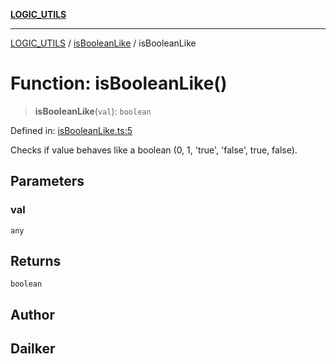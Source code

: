 [**LOGIC_UTILS**](../../README.md)

***

[LOGIC_UTILS](../../README.md) / [isBooleanLike](../README.md) / isBooleanLike

# Function: isBooleanLike()

> **isBooleanLike**(`val`): `boolean`

Defined in: [isBooleanLike.ts:5](https://github.com/dailker/everyutil/blob/8f300660b66ac2494c2be96f685de3b5cdab8ba1/src/logic/isBooleanLike.ts#L5)

Checks if value behaves like a boolean (0, 1, 'true', 'false', true, false).

## Parameters

### val

`any`

## Returns

`boolean`

## Author

## Dailker
